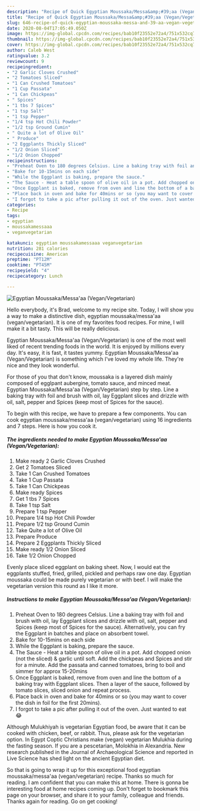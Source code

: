 ```yaml
---
description: "Recipe of Quick Egyptian Moussaka/Messa&amp;#39;aa (Vegan/Vegetarian)"
title: "Recipe of Quick Egyptian Moussaka/Messa&amp;#39;aa (Vegan/Vegetarian)"
slug: 646-recipe-of-quick-egyptian-moussaka-messa-and-39-aa-vegan-vegetarian
date: 2020-08-04T17:05:49.050Z
image: https://img-global.cpcdn.com/recipes/bab10f23552e72a4/751x532cq70/egyptian-moussakamessaaa-veganvegetarian-recipe-main-photo.jpg
thumbnail: https://img-global.cpcdn.com/recipes/bab10f23552e72a4/751x532cq70/egyptian-moussakamessaaa-veganvegetarian-recipe-main-photo.jpg
cover: https://img-global.cpcdn.com/recipes/bab10f23552e72a4/751x532cq70/egyptian-moussakamessaaa-veganvegetarian-recipe-main-photo.jpg
author: Caleb West
ratingvalue: 3.2
reviewcount: 9
recipeingredient:
- "2 Garlic Cloves Crushed"
- "2 Tomatoes Sliced"
- "1 Can Crushed Tomatoes"
- "1 Cup Passata"
- "1 Can Chickpeas"
- " Spices"
- "1 tbs 7 Spices"
- "1 tsp Salt"
- "1 tsp Pepper"
- "1/4 tsp Hot Chili Powder"
- "1/2 tsp Ground Cumin"
- " Quite a lot of Olive Oil"
- " Produce"
- "2 Eggplants Thickly Sliced"
- "1/2 Onion Sliced"
- "1/2 Onion Chopped"
recipeinstructions:
- "Preheat Oven to 180 degrees Celsius. Line a baking tray with foil and brush with oil, lay Eggplant slices and drizzle with oil, salt, pepper and Spices (keep most of Spices for the sauce). Alternatively, you can fry the Eggplant in batches and place on absorbent towel."
- "Bake for 10-15mins on each side"
- "While the Eggplant is baking, prepare the sauce."
- "The Sauce - Heat a table spoon of olive oil in a pot. Add chopped onion (not the sliced) &amp; garlic until soft. Add the chickpeas and Spices and stir for a minute. Add the passata and canned tomatoes, bring to boil and simmer for approx 15-20mins"
- "Once Eggplant is baked, remove from oven and line the bottom of a baking tray with Eggplant slices. Then a layer of the sauce, followed by tomato slices, sliced onion and repeat process."
- "Place back in oven and bake for 40mins or so (you may want to cover the dish in foil for the first 20mins)."
- "I forgot to take a pic after pulling it out of the oven. Just wanted to eat 😂"
categories:
- Recipe
tags:
- egyptian
- moussakamessaaa
- veganvegetarian

katakunci: egyptian moussakamessaaa veganvegetarian 
nutrition: 281 calories
recipecuisine: American
preptime: "PT12M"
cooktime: "PT45M"
recipeyield: "4"
recipecategory: Lunch

---
```



![Egyptian Moussaka/Messa&#39;aa (Vegan/Vegetarian)](https://img-global.cpcdn.com/recipes/bab10f23552e72a4/751x532cq70/egyptian-moussakamessaaa-veganvegetarian-recipe-main-photo.jpg)

Hello everybody, it's Brad, welcome to my recipe site. Today, I will show you a way to make a distinctive dish, egyptian moussaka/messa&#39;aa (vegan/vegetarian). It is one of my favorites food recipes. For mine, I will make it a bit tasty. This will be really delicious.

Egyptian Moussaka/Messa&#39;aa (Vegan/Vegetarian) is one of the most well liked of recent trending foods in the world. It is enjoyed by millions every day. It's easy, it is fast, it tastes yummy. Egyptian Moussaka/Messa&#39;aa (Vegan/Vegetarian) is something which I've loved my whole life. They're nice and they look wonderful.

For those of you that don&#39;t know, moussaka is a layered dish mainly composed of egglpant aubergine, tomato sauce, and minced meat. Egyptian Moussaka/Messa&#39;aa (Vegan/Vegetarian) step by step. Line a baking tray with foil and brush with oil, lay Eggplant slices and drizzle with oil, salt, pepper and Spices (keep most of Spices for the sauce).


To begin with this recipe, we have to prepare a few components. You can cook egyptian moussaka/messa&#39;aa (vegan/vegetarian) using 16 ingredients and 7 steps. Here is how you cook it.

<!--inarticleads1-->

##### The ingredients needed to make Egyptian Moussaka/Messa&#39;aa (Vegan/Vegetarian):

1. Make ready 2 Garlic Cloves Crushed
1. Get 2 Tomatoes Sliced
1. Take 1 Can Crushed Tomatoes
1. Take 1 Cup Passata
1. Take 1 Can Chickpeas
1. Make ready  Spices
1. Get 1 tbs 7 Spices
1. Take 1 tsp Salt
1. Prepare 1 tsp Pepper
1. Prepare 1/4 tsp Hot Chili Powder
1. Prepare 1/2 tsp Ground Cumin
1. Take  Quite a lot of Olive Oil
1. Prepare  Produce
1. Prepare 2 Eggplants Thickly Sliced
1. Make ready 1/2 Onion Sliced
1. Take 1/2 Onion Chopped


Evenly place sliced eggplant on baking sheet. Now, I would eat the eggplants stuffed, fried, grilled, pickled and perhaps raw one day. Egyptian moussaka could be made purely vegetarian or with beef. I will make the vegetarian version this round as I like it more. 

<!--inarticleads2-->

##### Instructions to make Egyptian Moussaka/Messa&#39;aa (Vegan/Vegetarian):

1. Preheat Oven to 180 degrees Celsius. Line a baking tray with foil and brush with oil, lay Eggplant slices and drizzle with oil, salt, pepper and Spices (keep most of Spices for the sauce). Alternatively, you can fry the Eggplant in batches and place on absorbent towel.
1. Bake for 10-15mins on each side
1. While the Eggplant is baking, prepare the sauce.
1. The Sauce - Heat a table spoon of olive oil in a pot. Add chopped onion (not the sliced) &amp; garlic until soft. Add the chickpeas and Spices and stir for a minute. Add the passata and canned tomatoes, bring to boil and simmer for approx 15-20mins
1. Once Eggplant is baked, remove from oven and line the bottom of a baking tray with Eggplant slices. Then a layer of the sauce, followed by tomato slices, sliced onion and repeat process.
1. Place back in oven and bake for 40mins or so (you may want to cover the dish in foil for the first 20mins).
1. I forgot to take a pic after pulling it out of the oven. Just wanted to eat 😂


Although Mulukhiyah is vegetarian Egyptian food, be aware that it can be cooked with chicken, beef, or rabbit. Thus, please ask for the vegetarian option. In Egypt Coptic Christians make (vegan) vegetarian Mulukhia during the fasting season. If you are a pescetarian, Molokhia in Alexandria. New research published in the Journal of Archaeological Science and reported in Live Science has shed light on the ancient Egyptian diet. 

So that is going to wrap it up for this exceptional food egyptian moussaka/messa&#39;aa (vegan/vegetarian) recipe. Thanks so much for reading. I am confident that you can make this at home. There is gonna be interesting food at home recipes coming up. Don't forget to bookmark this page on your browser, and share it to your family, colleague and friends. Thanks again for reading. Go on get cooking!
